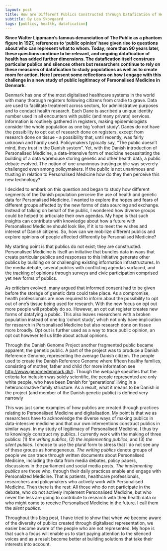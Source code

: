 ```yaml
---
layout: post
title: How are Different Publics Constructed through Datafication of Health and Public Opinion Studies?
subtitle: By Lea Skovgaard
tags: [publics, health, datafication]
---
```


**Since Walter Lippmann’s famous denunciation of The Public as a phantom figure in 1927, references to ‘public opinion’ have given rise to questions about who can represent what to whom. Today, more than 90 years later, these questions continue to be relevant, and ongoing datafication of health has added further dimensions. The datafication itself construes particular publics and silences others but researchers continue to rely on these measures of datafication to study populations as well as to create room for action. Here I present some reflections on how I engage with this challenge in a new study of public legitimacy of Personalised Medicine in Denmark**.

Denmark has one of the most digitalised healthcare systems in the world with many thorough registers following citizens from cradle to grave. Data are used to facilitate treatment across sectors, for administrative purposes and to conduct health research. Each Dane is ascribed a unique identity number used in all encounters with public (and many private) services. Information is routinely gathered in registers, making epidemiologists consider the whole population as one big ‘cohort study’. Danes do not have the possibility to opt out of research done on registers, except from research done on tissue - a possibility that, until recently, was fairly unknown and hardly used. Policymakers typically say, “The public doesn’t mind, they trust in the Danish system”. Yet, with the Danish introduction of Personalised Medicine, a data-intensive form of medicine necessitating the building of a data warehouse storing genetic and other health data, a public debate evolved. The notion of one unanimous trusting public was severely challenged even among policymakers. If the public is not unanimous and trusting in relation to Personalised Medicine how do they then perceive this new technology?

I decided to embark on this question and began to study how different segments of the Danish population perceive the use of health and genetic data for Personalised Medicine. I wanted to explore the hopes and fears of different groups affected by the new forms of data sourcing and exchange. Instead of talking on behalf of the public, I wondered how diverse groups could be helped to articulate their own agendas. My hope is that such insights can contribute with knowledge about how a future with Personalised Medicine should look like, if it is to meet the wishes and interest of Danish citizens.  So, how can we mobilize different publics and explore opinions of people affected differently by Personalised Medicine?

My starting point is that publics do not exist; they are constructed. Personalised Medicine is itself an initiative that bundles data in ways that create particular publics and responses to this initiative generate other publics by building on or challenging existing information infrastructures. In the media debate, several publics with conflicting agendas surfaced, and the tracking of opinions through surveys and civic participation comprised yet new forms of publics.

As criticism evolved, many argued that informed consent had to be given before the storage of genetic data could take place. As a compromise, health professionals are now required to inform about the possibility to opt out of one’s tissue being used for research.  With the new focus on opt out more people will probably do so. However, an opt out register creates new forms of datafying a public. This also leaves researchers with a broken population instead of one big ‘cohort study’, which not only have implication for research in Personalised Medicine but also research done on tissue more broadly. Opt out is further used as a way to trace public opinion, an opt out however tell us little about actual opinions.

Through the Danish Genome Project another fragmented public became apparent, the genetic public. A part of the project was to produce a Danish Reference Genome, representing the average Danish citizen. The people used to create the Danish Reference Genome where fifteen healthy families, consisting of mother, father and child (for more information see http://www.genomedenmark.dk/). Though the webpage specifies that the criteria for inclusion was solely scientific, the people represented are only white people, who have been Danish for ‘generations’ living in a heteronormative family structure. As a result, what it means to be Danish in the project (and member of the Danish genetic public) is defined very narrowly

This was just some examples of how publics are created through practices relating to Personalised Medicine and digitalisation. My point is that we as researchers have to acknowledge the diverse ways of making publics in data-intensive medicine and that our own interventions construct publics in similar ways. In my study of legitimacy of Personalised Medicine, I thus try to knowingly construct my publics. I currently work with the making of three publics: (1) *the writing publics*, (2) *the implementing publics*, and (3) *the silent publics*. I choose to use the plural form to stress that I do not see any of these groups as homogeneous. *The writing publics* denote groups of people we can trace through written documents about Personalised Medicine, including the data from media debates, policy papers, discussions in the parliament and social media posts. *The implementing publics* are those who, through their daily practices enable and engage with Personalized Medicine. That is patients, healthcare professionals, researchers and policymakers who actively work with Personalised Medicine. Then there is the rest:  All those who do not participate in the debate, who do not actively implement Personalised Medicine, but who never the less are going to contribute to research with their health data or who might come to receive Personalised Medicine in the future. I call them the *silent publics*.

Throughout this blog post, I have tried to show that when we become aware of the diversity of publics created through digitalised representation, we easier become aware of the people who are not represented. My hope is that such a focus will enable us to start paying attention to the silenced voices and as a result become better at building solutions that take their interests into account.
